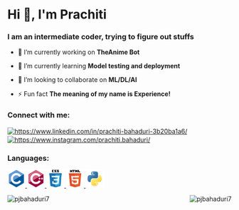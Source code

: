 <h1 align="left", style = "text-decoration-style:wavy">Hi 👋, I'm Prachiti</h1>
<h3 align="left", style = "text-decoration-style:wavy">I am an intermediate coder, trying to figure out stuffs</h3>

- 🔭 I’m currently working on **TheAnime Bot**

- 🌱 I’m currently learning **Model testing and deployment**

- 👯 I’m looking to collaborate on **ML/DL/AI**

- ⚡ Fun fact **The meaning of my name is Experience!**

<h3 align="left">Connect with me:</h3>
<p align="left">
<a href="https://linkedin.com/in/https://www.linkedin.com/in/prachiti-bahaduri-3b20ba1a6/" target="blank"><img align="center" src="https://raw.githubusercontent.com/rahuldkjain/github-profile-readme-generator/master/src/images/icons/Social/linked-in-alt.svg" alt="https://www.linkedin.com/in/prachiti-bahaduri-3b20ba1a6/" height="30" width="40" /></a>
<a href="https://instagram.com/https://www.instagram.com/prachiti.bahaduri/" target="blank"><img align="center" src="https://raw.githubusercontent.com/rahuldkjain/github-profile-readme-generator/master/src/images/icons/Social/instagram.svg" alt="https://www.instagram.com/prachiti.bahaduri/" height="30" width="40" /></a>
</p>

<h3 align="left">Languages: </h3>
<p align="left"> <a href="https://www.cprogramming.com/" target="_blank" rel="noreferrer"> <img src="https://raw.githubusercontent.com/devicons/devicon/master/icons/c/c-original.svg" alt="c" width="40" height="40"/> </a> <a href="https://www.w3schools.com/cpp/" target="_blank" rel="noreferrer"> <img src="https://raw.githubusercontent.com/devicons/devicon/master/icons/cplusplus/cplusplus-original.svg" alt="cplusplus" width="40" height="40"/> </a> <a href="https://www.w3schools.com/css/" target="_blank" rel="noreferrer"> <img src="https://raw.githubusercontent.com/devicons/devicon/master/icons/css3/css3-original-wordmark.svg" alt="css3" width="40" height="40"/> </a> <a href="https://www.w3.org/html/" target="_blank" rel="noreferrer"> <img src="https://raw.githubusercontent.com/devicons/devicon/master/icons/html5/html5-original-wordmark.svg" alt="html5" width="40" height="40"/> </a> <a href="https://www.python.org" target="_blank" rel="noreferrer"> <img src="https://raw.githubusercontent.com/devicons/devicon/master/icons/python/python-original.svg" alt="python" width="40" height="40"/> </a> </p>

<p><img align="left" src="https://github-readme-stats.vercel.app/api/top-langs?username=pjbahaduri7&show_icons=true&locale=en&layout=compact" alt="pjbahaduri7" /></p>

<p>&nbsp;<img align="right" src="https://github-readme-stats.vercel.app/api?username=pjbahaduri7&show_icons=true&locale=en" alt="pjbahaduri7" /></p>
